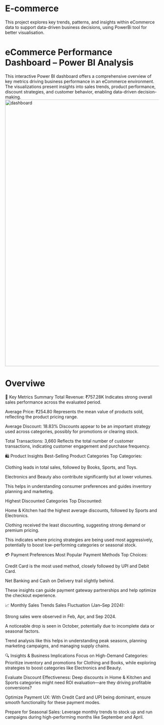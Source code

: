 # E-commerce
This project explores key trends, patterns, and insights within eCommerce data to support data-driven business decisions, using PowerBi tool for better visualisation.

 # eCommerce Performance Dashboard – Power BI Analysis
This interactive Power BI dashboard offers a comprehensive overview of key metrics driving business performance in an eCommerce environment. The visualizations present insights into sales trends, product performance, discount strategies, and customer behavior, enabling data-driven decision-making.
<img width="872" alt="dashboard" src="https://github.com/user-attachments/assets/ff2d0730-1195-4d8c-bf6b-48a208ab7ea2" />

# Overviwe

🧾 Key Metrics Summary
Total Revenue: ₹757.28K
Indicates strong overall sales performance across the evaluated period.

Average Price: ₹254.80
Represents the mean value of products sold, reflecting the product pricing range.

Average Discount: 18.83%
Discounts appear to be an important strategy used across categories, possibly for promotions or clearing stock.

Total Transactions: 3,660
Reflects the total number of customer transactions, indicating customer engagement and purchase frequency.

🛍️ Product Insights
Best-Selling Product Categories
Top Categories:

Clothing leads in total sales, followed by Books, Sports, and Toys.

Electronics and Beauty also contribute significantly but at lower volumes.

This helps in understanding consumer preferences and guides inventory planning and marketing.

Highest Discounted Categories
Top Discounted:

Home & Kitchen had the highest average discounts, followed by Sports and Electronics.

Clothing received the least discounting, suggesting strong demand or premium pricing.

This indicates where pricing strategies are being used most aggressively, potentially to boost low-performing categories or seasonal stock.

💳 Payment Preferences
Most Popular Payment Methods
Top Choices:

Credit Card is the most used method, closely followed by UPI and Debit Card.

Net Banking and Cash on Delivery trail slightly behind.

These insights can guide payment gateway partnerships and help optimize the checkout experience.

📈 Monthly Sales Trends
Sales Fluctuation (Jan–Sep 2024):

Strong sales were observed in Feb, Apr, and Sep 2024.

A noticeable drop is seen in October, potentially due to incomplete data or seasonal factors.

Trend analysis like this helps in understanding peak seasons, planning marketing campaigns, and managing supply chains.

🔍 Insights & Business Implications
Focus on High-Demand Categories:
Prioritize inventory and promotions for Clothing and Books, while exploring strategies to boost categories like Electronics and Beauty.

Evaluate Discount Effectiveness:
Deep discounts in Home & Kitchen and Sports categories might need ROI evaluation—are they driving profitable conversions?

Optimize Payment UX:
With Credit Card and UPI being dominant, ensure smooth functionality for these payment modes.

Prepare for Seasonal Sales:
Leverage monthly trends to stock up and run campaigns during high-performing months like September and April.
